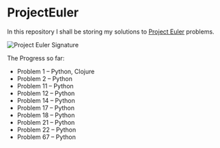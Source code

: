 # ProjectEuler

In this repository I shall be storing my solutions to [Project Euler](https://projecteuler.net) problems.

![Project Euler Signature](https://projecteuler.net/profile/Pav.png?)

The Progress so far:

- Problem 1 – Python, Clojure
- Problem 2 – Python
- Problem 11 – Python
- Problem 12 – Python
- Problem 14 – Python
- Problem 17 – Python
- Problem 18 – Python
- Problem 21 – Python
- Problem 22 – Python
- Problem 67 – Python
